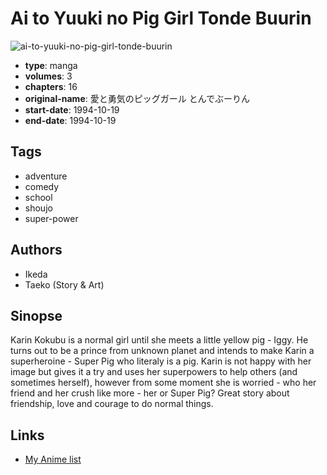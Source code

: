 # Ai to Yuuki no Pig Girl Tonde Buurin

![ai-to-yuuki-no-pig-girl-tonde-buurin](https://cdn.myanimelist.net/images/manga/3/17560.jpg)

-   **type**: manga
-   **volumes**: 3
-   **chapters**: 16
-   **original-name**: 愛と勇気のピッグガール とんでぶーりん
-   **start-date**: 1994-10-19
-   **end-date**: 1994-10-19

## Tags

-   adventure
-   comedy
-   school
-   shoujo
-   super-power

## Authors

-   Ikeda
-   Taeko (Story & Art)

## Sinopse

Karin Kokubu is a normal girl until she meets a little yellow pig - Iggy. He turns out to be a prince from unknown planet and intends to make Karin a superheroine - Super Pig who literaly is a pig. Karin is not happy with her image but gives it a try and uses her superpowers to help others (and sometimes herself), however from some moment she is worried - who her friend and her crush like more - her or Super Pig? Great story about friendship, love and courage to do normal things.

## Links

-   [My Anime list](https://myanimelist.net/manga/12643/Ai_to_Yuuki_no_Pig_Girl_Tonde_Buurin)
